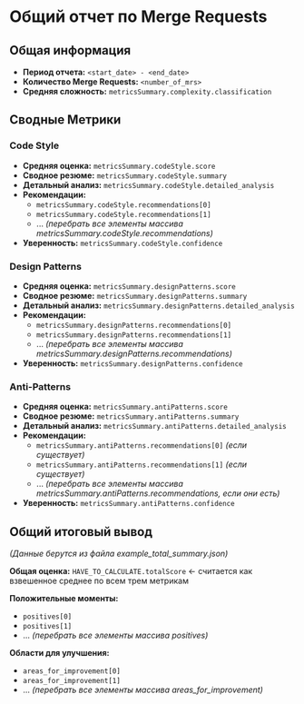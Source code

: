 # Общий отчет по Merge Requests

## Общая информация
- **Период отчета:** `<start_date> - <end_date>`
- **Количество Merge Requests:** `<number_of_mrs>`
- **Средняя сложность:** `metricsSummary.complexity.classification`

## Сводные Метрики

### Code Style
- **Средняя оценка:** `metricsSummary.codeStyle.score`
- **Сводное резюме:**
  `metricsSummary.codeStyle.summary`
- **Детальный анализ:**
  `metricsSummary.codeStyle.detailed_analysis`
- **Рекомендации:**
  - `metricsSummary.codeStyle.recommendations[0]`
  - `metricsSummary.codeStyle.recommendations[1]`
  - ... *(перебрать все элементы массива metricsSummary.codeStyle.recommendations)*
- **Уверенность:** `metricsSummary.codeStyle.confidence`

### Design Patterns
- **Средняя оценка:** `metricsSummary.designPatterns.score`
- **Сводное резюме:**
  `metricsSummary.designPatterns.summary`
- **Детальный анализ:**
  `metricsSummary.designPatterns.detailed_analysis`
- **Рекомендации:**
  - `metricsSummary.designPatterns.recommendations[0]`
  - `metricsSummary.designPatterns.recommendations[1]`
  - ... *(перебрать все элементы массива metricsSummary.designPatterns.recommendations)*
- **Уверенность:** `metricsSummary.designPatterns.confidence`

### Anti-Patterns
- **Средняя оценка:** `metricsSummary.antiPatterns.score`
- **Сводное резюме:**
  `metricsSummary.antiPatterns.summary`
- **Детальный анализ:**
  `metricsSummary.antiPatterns.detailed_analysis`
- **Рекомендации:**
  - `metricsSummary.antiPatterns.recommendations[0]` *(если существует)*
  - `metricsSummary.antiPatterns.recommendations[1]` *(если существует)*
  - ... *(перебрать все элементы массива metricsSummary.antiPatterns.recommendations, если они есть)*
- **Уверенность:** `metricsSummary.antiPatterns.confidence`

## Общий итоговый вывод
*(Данные берутся из файла example_total_summary.json)*

**Общая оценка:** `HAVE_TO_CALCULATE.totalScore` <- считается как взвешенное среднее по всем трем метрикам

**Положительные моменты:**
- `positives[0]`
- `positives[1]`
- ... *(перебрать все элементы массива positives)*

**Области для улучшения:**
- `areas_for_improvement[0]`
- `areas_for_improvement[1]`
- ... *(перебрать все элементы массива areas_for_improvement)*
